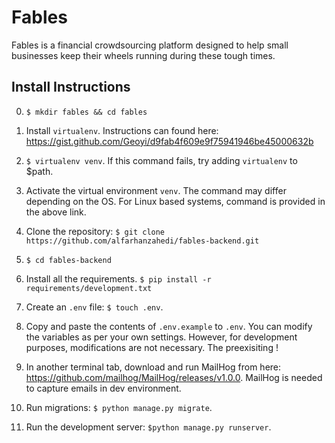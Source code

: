 # Fables

Fables is a financial crowdsourcing platform designed to help small businesses keep their wheels running during these tough times.

## Install Instructions
0. `$ mkdir fables && cd fables`
1. Install `virtualenv`. Instructions can found here: https://gist.github.com/Geoyi/d9fab4f609e9f75941946be45000632b
2. `$ virtualenv venv`. If this command fails, try adding `virtualenv` to $path.
3. Activate the virtual environment `venv`. The command may differ depending on the OS. For Linux based systems, command is provided in the above link.
4. Clone the repository:
 `$ git clone https://github.com/alfarhanzahedi/fables-backend.git`

5. `$ cd fables-backend`

6. Install all the requirements. `$ pip install -r requirements/development.txt`

7. Create an `.env` file: `$ touch .env`.

8. Copy and paste the contents of `.env.example` to `.env`. You can modify the variables as per your own settings. However, for development purposes, modifications are not necessary. The preexisiting !

9. In another terminal tab, download and run MailHog from here: https://github.com/mailhog/MailHog/releases/v1.0.0.
MailHog is needed to capture emails in dev environment.

10. Run migrations: `$ python manage.py migrate`.

11. Run the development server: `$python manage.py runserver`.
